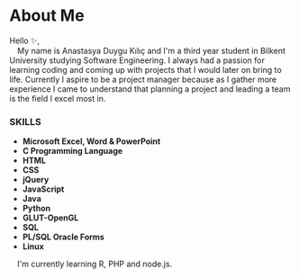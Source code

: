 <h1>About Me </h1>

Hello ✨, \
&emsp;My name is Anastasya Duygu Kılıç and I'm a third year student in Bilkent University
studying Software Engineering. I always had a passion for learning coding and coming up with projects 
that I would later on bring to life. Currently I aspire to be a project manager because as 
I gather more experience I came to understand that planning a project and leading a team is the field I excel most in.

<h3>SKILLS</h3> 

- **Microsoft Excel, Word & PowerPoint**
- **C Programming Language**
- **HTML**
- **CSS**
- **jQuery**
- **JavaScript**
- **Java**
- **Python**
- **GLUT-OpenGL**
- **SQL**
- **PL/SQL Oracle Forms**
- **Linux**

 &emsp;I'm currently learning R, PHP and node.js.

<!---
AnastasyaDuygu/AnastasyaDuygu is a ✨ special ✨ repository because its `README.md` (this file) appears on your GitHub profile.
You can click the Preview link to take a look at your changes.
--->
